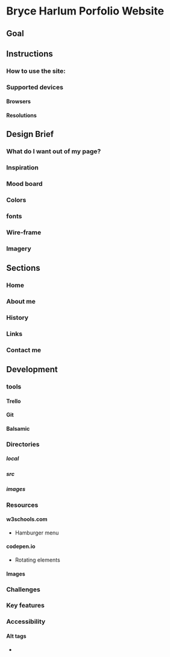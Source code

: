 # Bryce Harlum Porfolio Website

## Goal

## Instructions
### How to use the site:
### Supported devices
#### Browsers
#### Resolutions


## Design Brief
### What do I want out of my page?
### Inspiration
### Mood board
### Colors
### fonts
### Wire-frame
### Imagery

## Sections
### Home
### About me
### History
### Links
### Contact me

## Development
### tools
#### Trello
#### Git
#### Balsamic

### Directories
##### local

##### src

##### images

### Resources
#### w3schools.com
* Hamburger menu
#### codepen.io
* Rotating elements
#### Images

### Challenges

### Key features

### Accessibility
#### Alt tags
* 




